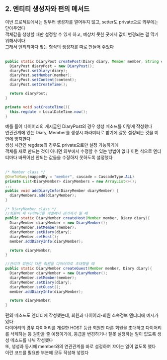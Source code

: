 ## 2. 엔티티 생성자와 편의 메서드 

이번 프로젝트에서는 일부러 생성자를 열어두지 않고, setter도 private으로 외부에는 닫아두었다  
객체값을 생성할 때만 설정할 수 있게 하고, 예상치 못한 곳에서 값이 변경되는 걸 막기 위해서이다  
그래서 엔티티마다 맞는 형식의 생성자를 따로 만들어 주었다  
<br/>
```java
public static DiaryPost createPost(Diary diary, Member member, String content){
  DiaryPost diaryPost = new DiaryPost();
  diaryPost.setDiary(diary);
  diaryPost.setMember(member);
  diaryPost.setContent(content);
  diaryPost.setCreateTime();

  return diaryPost;
}

private void setCreateTime(){
  this.regdate = LocalDateTime.now();
}
```
예를 들어 다이어리의 게시글인 DiaryPost의 경우 생성 메소드를 이렇게 작성했다  
연관관계에 있는 Diary, Member를 생성시 파라미터로 받기에 잘못 설정되는 것을 미연에 방지한다  
생성 시간인 regdate의 경우도 private으로만 설정 가능하기에  
객체를 새로 만드는 것이 아니면 외부에서 수정할 수 있는 방법이 없다 
이런 식으로 엔티티마다 바뀌어선 안되는 값들을 수정하지 못하도록 설정했다  
<br/>
```java
/* Member class */
@OneToMany(mappedBy = "member", cascade = CascadeType.ALL)
private List<DiaryMember> diaryMembers = new ArrayList<>();
...
public void addDiaryInfo(DiaryMember diaryMember) {
  diaryMembers.add(diaryMember);
}

/* DiaryMember class */
//회원이 새 다이어리를 개설해서 관리자가 될 때
public static DiaryMember createHost(Member member, Diary diary){
  DiaryMember diaryMember = new DiaryMember();
  diaryMember.setMember(member);
  diaryMember.setDiary(diary);
  diaryMember.setHost();
  member.addDiaryInfo(diaryMember);

  return diaryMember;
}

//관리자 회원이 다른 회원을 다이어리로 초대했을 때
public static DiaryMember createGuest(Member member, Diary diary){
  DiaryMember diaryMember = new DiaryMember();
  diaryMember.setMember(member);
  diaryMember.setDiary(diary);
  diaryMember.setGuest();
  member.addDiaryInfo(diaryMember);

  return diaryMember;
}
```
편의 메소드도 엔티티에 작성했는데, 회원과 다이어리-회원 소속정보 엔티티에 예시가 있다  
다이어리의 경우 다이어리를 개설한 HOST 등급 회원만 다른 회원을 초대하고 다이어리를 삭제하는 등 권한을 줄 예정이기에, 
등급을 변경하거나 잘못 설정하는 일이 없도록 생성 메소드를 나눠 작성했다  
또, 생성과 동시에 member와의 연관관계를 바로 설정하여 꼬이는 일이 없도록 했다  
이런 코드를 필요한 부분에 모두 작성해 넣었다  
